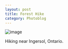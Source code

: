 ```yaml
---
layout: post
title: Forest Hike
category: Photoblog
---
```


![image](/images/20200926_163213.jpg)

Hiking near Ingersol, Ontario.



